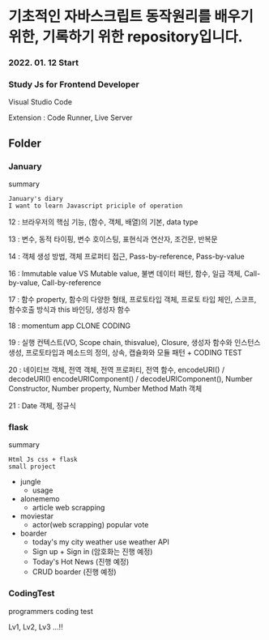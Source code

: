 # 기초적인 자바스크립트 동작원리를 배우기 위한, 기록하기 위한 repository입니다.

### 2022. 01. 12 Start

### Study Js for Frontend Developer

Visual Studio Code

Extension : Code Runner, Live Server

## Folder

### January

summary

```
January's diary
I want to learn Javascript priciple of operation
```

12 : 브라우저의 핵심 기능, (함수, 객체, 배열)의 기본, data type

13 : 변수, 동적 타이핑, 변수 호이스팅, 표현식과 연산자, 조건문, 반복문

14 : 객체 생성 방법, 객체 프로퍼티 접근, Pass-by-reference, Pass-by-value

16 : Immutable value VS Mutable value, 불변 데이터 패턴, 함수, 일급 객체, Call-by-value, Call-by-reference

17 : 함수 property, 함수의 다양한 형태, 프로토타입 객체, 프로토 타입 체인, 스코프, 함수호출 방식과 this 바인딩, 생성자 함수

18 : momentum app CLONE CODING

19 : 실행 컨텍스트(VO, Scope chain, thisvalue), Closure, 생성자 함수와 인스턴스 생성, 프로토타입과 메소드의 정의, 상속, 캡슐화와 모듈 패턴 + CODING TEST

20 : 네이티브 객체, 전역 객체, 전역 프로퍼티, 전역 함수, encodeURI() / decodeURI()
encodeURIComponent() / decodeURIComponent(), Number Constructor, Number property, Number Method
Math 객체

21 : Date 객체, 정규식

### flask

summary

```
Html Js css + flask
small project
```

- jungle
  - usage
- alonememo
  - article web scrapping
- moviestar
  - actor(web scrapping) popular vote
- boarder
  - today's my city weather use weather API
  - Sign up + Sign in (암호화는 진행 예정)
  - Today's Hot News (진행 예정)
  - CRUD boarder (진행 예정)

### CodingTest

programmers coding test

Lv1, Lv2, Lv3 ...!!
